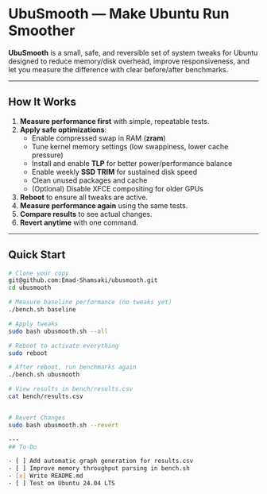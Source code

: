 # UbuSmooth — Make Ubuntu Run Smoother

**UbuSmooth** is a small, safe, and reversible set of system tweaks for Ubuntu designed to reduce memory/disk overhead, improve responsiveness, and let you measure the difference with clear before/after benchmarks.

---

## How It Works

1. **Measure performance first** with simple, repeatable tests.
2. **Apply safe optimizations**:
   - Enable compressed swap in RAM (**zram**)
   - Tune kernel memory settings (low swappiness, lower cache pressure)
   - Install and enable **TLP** for better power/performance balance
   - Enable weekly **SSD TRIM** for sustained disk speed
   - Clean unused packages and cache
   - (Optional) Disable XFCE compositing for older GPUs
3. **Reboot** to ensure all tweaks are active.
4. **Measure performance again** using the same tests.
5. **Compare results** to see actual changes.
6. **Revert anytime** with one command.

---

## Quick Start

```bash
# Clone your copy
git@github.com:Emad-Shamsaki/ubusmooth.git
cd ubusmooth

# Measure baseline performance (no tweaks yet)
./bench.sh baseline

# Apply tweaks
sudo bash ubusmooth.sh --all

# Reboot to activate everything
sudo reboot

# After reboot, run benchmarks again
./bench.sh ubusmooth

# View results in bench/results.csv
cat bench/results.csv


# Revert Changes
sudo bash ubusmooth.sh --revert

---
## To-Do

- [ ] Add automatic graph generation for results.csv
- [ ] Improve memory throughput parsing in bench.sh
- [x] Write README.md
- [ ] Test on Ubuntu 24.04 LTS
